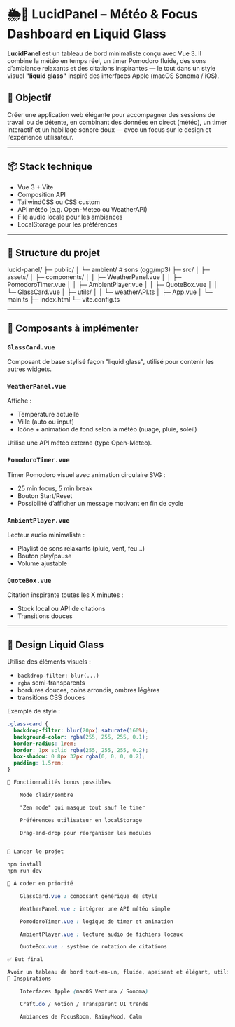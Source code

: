 # 🌦️🧘 LucidPanel – Météo & Focus Dashboard en Liquid Glass

**LucidPanel** est un tableau de bord minimaliste conçu avec Vue 3. Il combine la météo en temps réel, un timer Pomodoro fluide, des sons d’ambiance relaxants et des citations inspirantes — le tout dans un style visuel **"liquid glass"** inspiré des interfaces Apple (macOS Sonoma / iOS).

## 🧪 Objectif

Créer une application web élégante pour accompagner des sessions de travail ou de détente, en combinant des données en direct (météo), un timer interactif et un habillage sonore doux — avec un focus sur le design et l’expérience utilisateur.

---

## 📦 Stack technique

- Vue 3 + Vite
- Composition API
- TailwindCSS ou CSS custom
- API météo (e.g. Open-Meteo ou WeatherAPI)
- File audio locale pour les ambiances
- LocalStorage pour les préférences

---

## 🧱 Structure du projet

lucid-panel/
├─ public/
│ └─ ambient/ # sons (ogg/mp3)
├─ src/
│ ├─ assets/
│ ├─ components/
│ │ ├─ WeatherPanel.vue
│ │ ├─ PomodoroTimer.vue
│ │ ├─ AmbientPlayer.vue
│ │ ├─ QuoteBox.vue
│ │ └─ GlassCard.vue
│ ├─ utils/
│ │ └─ weatherAPI.ts
│ ├─ App.vue
│ └─ main.ts
├─ index.html
└─ vite.config.ts


---

## 🧩 Composants à implémenter

### `GlassCard.vue`
Composant de base stylisé façon "liquid glass", utilisé pour contenir les autres widgets.

### `WeatherPanel.vue`
Affiche :
- Température actuelle
- Ville (auto ou input)
- Icône + animation de fond selon la météo (nuage, pluie, soleil)

Utilise une API météo externe (type Open-Meteo).

### `PomodoroTimer.vue`
Timer Pomodoro visuel avec animation circulaire SVG :
- 25 min focus, 5 min break
- Bouton Start/Reset
- Possibilité d’afficher un message motivant en fin de cycle

### `AmbientPlayer.vue`
Lecteur audio minimaliste :
- Playlist de sons relaxants (pluie, vent, feu…)
- Bouton play/pause
- Volume ajustable

### `QuoteBox.vue`
Citation inspirante toutes les X minutes :
- Stock local ou API de citations
- Transitions douces

---

## 🎨 Design Liquid Glass

Utilise des éléments visuels :
- `backdrop-filter: blur(...)`
- `rgba` semi-transparents
- bordures douces, coins arrondis, ombres légères
- transitions CSS douces

Exemple de style :

```css
.glass-card {
  backdrop-filter: blur(20px) saturate(160%);
  background-color: rgba(255, 255, 255, 0.1);
  border-radius: 1rem;
  border: 1px solid rgba(255, 255, 255, 0.2);
  box-shadow: 0 8px 32px rgba(0, 0, 0, 0.2);
  padding: 1.5rem;
}

🔧 Fonctionnalités bonus possibles

    Mode clair/sombre

    "Zen mode" qui masque tout sauf le timer

    Préférences utilisateur en localStorage

    Drag-and-drop pour réorganiser les modules


🚀 Lancer le projet

npm install
npm run dev

📌 À coder en priorité

    GlassCard.vue : composant générique de style

    WeatherPanel.vue : intégrer une API météo simple

    PomodoroTimer.vue : logique de timer et animation

    AmbientPlayer.vue : lecture audio de fichiers locaux

    QuoteBox.vue : système de rotation de citations

✅ But final

Avoir un tableau de bord tout-en-un, fluide, apaisant et élégant, utilisable en full screen comme interface de concentration ou de relaxation.
🧠 Inspirations

    Interfaces Apple (macOS Ventura / Sonoma)

    Craft.do / Notion / Transparent UI trends

    Ambiances de FocusRoom, RainyMood, Calm

